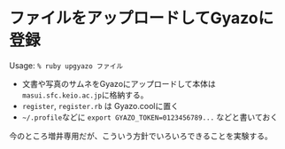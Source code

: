 # ファイルをアップロードしてGyazoに登録

Usage: ```% ruby upgyazo ファイル```

* 文書や写真のサムネをGyazoにアップロードして本体は```masui.sfc.keio.ac.jp```に格納する。
* ```register```, ```register.rb``` は Gyazo.coolに置く
* ```~/.profile```などに ```export GYAZO_TOKEN=0123456789...``` などと書いておく

今のところ増井専用だが、こういう方針でいろいろできることを実験する。
